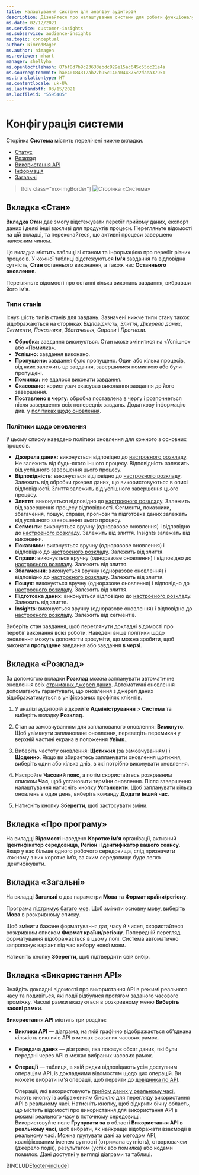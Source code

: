 ```yaml
---
title: Налаштування системи для аналізу аудиторій
description: Дізнайтеся про налаштування системи для роботи функціоналу аналізу аудиторій в Dynamics 365 Customer Insights.
ms.date: 02/12/2021
ms.service: customer-insights
ms.subservice: audience-insights
ms.topic: conceptual
author: NimrodMagen
ms.author: nimagen
ms.reviewer: mhart
manager: shellyha
ms.openlocfilehash: 87bf8d7b9c23633ebdc929e15ac645c55cc21e4a
ms.sourcegitcommit: bae40184312ab27b95c140a044875c2daea37951
ms.translationtype: HT
ms.contentlocale: uk-UA
ms.lasthandoff: 03/15/2021
ms.locfileid: "5595405"
---
```

# <a name="system-configuration"></a>Конфігурація системи

Сторінка **Система** містить перелічені нижче вкладки.
- [Статус](#status-tab)
- [Розклад](#schedule-tab)
- [Використання API](#api-usage-tab)
- [Інформація](#about-tab)
- [Загальні](#general-tab)

> [!div class="mx-imgBorder"]
> ![Сторінка «Система»](media/system-tabs.png "Сторінка «Система»")

## <a name="status-tab"></a>Вкладка «Стан»

**Вкладка Стан** дає змогу відстежувати перебіг прийому даних, експорт даних і деякі інші важливі для продуктів процеси. Перегляньте відомості на цій вкладці, та переконайтеся, що активні процеси завершено належним чином.

Ця вкладка містить таблиці зі станом та інформацією про перебіг різних процесів. У кожної таблиці відстежуються **Ім'я** завдання та відповідна сутність, **Стан** останнього виконання, а також час **Останнього оновлення**.

Перегляньте відомості про останні кілька виконань завдання, вибравши його ім’я.

### <a name="status-types"></a>Типи станів

Існує шість типів станів для завдань. Зазначені нижче типи стану також відображаються на сторінках *Відповідність*, *Злиття*, *Джерела даних*, *Сегменти*, *Показники*, *Збагачення*, *Справи* і *Прогнози*.

- **Обробка:** завдання виконується. Стан може змінитися на «Успішно» або «Помилка».
- **Успішно:** завдання виконано.
- **Пропущено:** завдання було пропущено. Один або кілька процесів, від яких залежить це завдання, завершилися помилкою або були пропущені.
- **Помилка:** не вдалося виконати завдання.
- **Скасовано:** користувач скасував виконання завдання до його завершення.
- **Поставлено в чергу:** обробка поставлена в чергу і розпочнеться після завершення всіх попередніх завдань. Додаткову інформацію див. у [політиках щодо оновлення](#refresh-policies).

### <a name="refresh-policies"></a>Політики щодо оновлення

У цьому списку наведено політики оновлення для кожного з основних процесів.

- **Джерела даних:** виконується відповідно до [настроєного розкладу](#schedule-tab). Не залежить від будь-якого іншого процесу. Відповідність залежить від успішного завершення цього процесу.
- **Відповідність:** виконується відповідно до [настроєного розкладу](#schedule-tab). Залежить від обробки джерел даних, що використовуються в описі відповідності. Злиття залежить від успішного завершення цього процесу.
- **Злиття**: виконується відповідно до [настроєного розкладу](#schedule-tab). Залежить від завершення процесу відповідності. Сегменти, показники, збагачення, пошук, справи, прогнози та підготовка даних залежать від успішного завершення цього процесу.
- **Сегменти**: виконується вручну (одноразове оновлення) і відповідно до [настроєного розкладу](#schedule-tab). Залежить від злиття. Insights залежать від виконання.
- **Показники:** виконується вручну (одноразове оновлення) і відповідно до [настроєного розкладу](#schedule-tab). Залежить від злиття.
- **Справи**: виконується вручну (одноразове оновлення) і відповідно до [настроєного розкладу](#schedule-tab). Залежить від злиття.
- **Збагачення**: виконується вручну (одноразове оновлення) і відповідно до [настроєного розкладу](#schedule-tab). Залежить від злиття.
- **Пошук**: виконується вручну (одноразове оновлення) і відповідно до [настроєного розкладу](#schedule-tab). Залежить від злиття.
- **Підготовка даних**: виконується відповідно до [настроєного розкладу](#schedule-tab). Залежить від злиття.
- **Insights**: виконується вручну (одноразове оновлення) і відповідно до [настроєного розкладу](#schedule-tab). Залежить від сегментів.

Виберіть стан завдання, щоб переглянути докладні відомості про перебіг виконання всієї роботи. Наведені вище політики щодо оновлення можуть допомогти зрозуміти, що можна зробити, щоб виконати **пропущене** завдання або завдання **в черзі**.

## <a name="schedule-tab"></a>Вкладка «Розклад»

За допомогою вкладки **Розклад** можна запланувати автоматичне оновлення всіх [отриманих джерел даних](data-sources.md). Автоматичні оновлення допомагають гарантувати, що оновлення з джерел даних відображатимуться в уніфікованих профілях клієнтів.

1. У аналізі аудиторій відкрийте **Адміністрування** > **Система** та виберіть вкладку **Розклад**.

2. Стан за замовчуванням для запланованого оновлення: **Вимкнуто**. Щоб увімкнути заплановане оновлення, переведіть перемикач у верхній частині екрана в положення **Увімк.**.

3. Виберіть частоту оновлення: **Щотижня** (за замовчуванням) і **Щоденно**. Якщо ви збираєтесь запланувати оновлення щотижня, виберіть один або кілька днів, в які потрібно виконувати оновлення.

4. Настройте **Часовий пояс**, а потім скористайтесь розкривним списком **Час**, щоб установити терміни оновлення. Після завершення налаштування натисніть кнопку **Установити**. Щоб запланувати кілька оновлень в один день, виберіть команду **Додати інший час**.

5. Натисніть кнопку **Зберегти**, щоб застосувати зміни.

## <a name="about-tab"></a>Вкладка «Про програму»

На вкладці **Відомості** наведено **Коротке ім'я** організації, активний **Ідентифікатор середовища**, **Регіон** і **Ідентифікатор вашого сеансу**. Якщо у вас більше одного робочого середовища, слід призначити кожному з них коротке ім’я, за яким середовище буде легко ідентифікувати.

## <a name="general-tab"></a>Вкладка «Загальні»

На вкладці **Загальні** є два параметри **Мова** та **Формат країни/регіону**.

Програма [підтримує багато мов](supported-languages.md). Щоб змінити основну мову, виберіть **Мова** в розкривному списку.

Щоб змінити бажане форматування дат, часу й чисел, скористайтеся розкривним списком **Формат країни/регіону**. Попередній перегляд форматування відображається в цьому полі. Система автоматично запропонує варіант під час вибору нової мови.

Натисніть кнопку **Зберегти**, щоб підтвердити свій вибір.

## <a name="api-usage-tab"></a>Вкладка «Використання API»

Знайдіть докладні відомості про використання API в режимі реального часу та подивіться, які події відбулися протягом заданого часового проміжку. Часові рамки вказуються в розкривному меню **Виберіть часові рамки**. 

**Використання API** містить три розділи: 
- **Виклики API** — діаграма, на якій графічно відображається об’єднана кількість викликів API в межах вказаних часових рамок.

- **Передача даних** — діаграма, яка показує обсяг даних, які були передані через API в межах вибраних часових рамок.

-  **Операції** — таблиця, в якій рядки відповідають усім доступним операціям API, із докладними відомостям щодо цих операцій. Ви можете вибрати ім'я операції, щоб перейти до [довідника по API](https://developer.ci.ai.dynamics.com/api-details#api=CustomerInsights&operation=Get-all-instances).

   Операції, які використовують [прийом даних у реальному часі](real-time-data-ingestion.md), мають кнопку із зображенням біноклю для перегляду використання API в реальному часі. Натисніть кнопку, щоб відкрити бічну область, що містить відомості про використання для використання API в режимі реального часу в поточному середовищі.   
   Використовуйте поле **Групувати за** в області **Використання API в реальному часі**, щоб вибрати, як найкраще відображати взаємодії в реальному часі. Можна групувати дані за методом API, кваліфікованим іменем сутності (отримана сутність), створювачем (джерело події), результатом (успіх або помилка) або кодами помилок. Дані доступні у вигляді діаграми та таблиці.


[!INCLUDE[footer-include](../includes/footer-banner.md)]